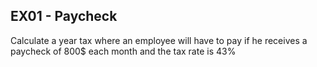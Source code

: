 EX01 - Paycheck
---

Calculate a year tax where an employee will have to pay if he receives a paycheck of 800$ each month and the tax rate is 43%
